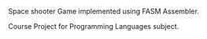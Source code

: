 Space shooter Game implemented using FASM Assembler.

Course Project for Programming Languages subject.
